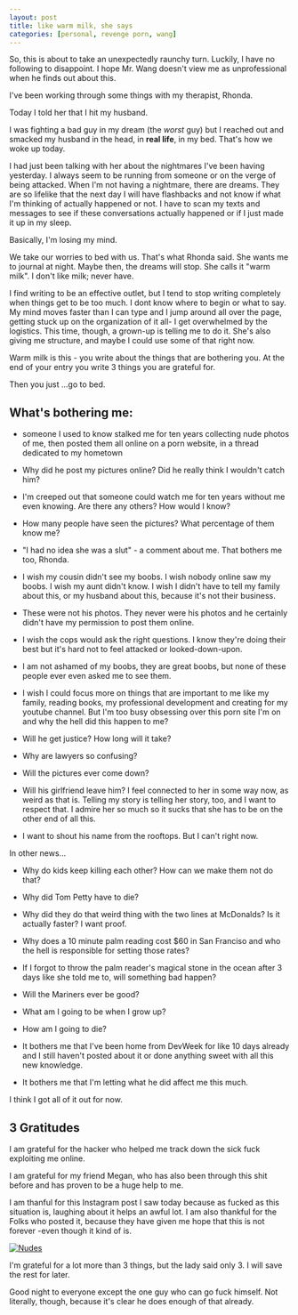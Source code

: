 ```yaml
---
layout: post
title: like warm milk, she says
categories: [personal, revenge porn, wang]
---
```


So, this is about to take an unexpectedly raunchy turn. Luckily, I have no following to disappoint. I hope Mr. Wang doesn't view me as unprofessional when he finds out about this. 

I've been working through some things with my therapist, Rhonda. 

Today I told her that I hit my husband. 

I was fighting a bad guy in my dream (the *worst* guy) but I reached out and smacked my husband in the head, in **real life**, in my bed. That's how we woke up today. 

I had just been talking with her about the nightmares I've been having yesterday. I always seem to be running from someone or on the verge of being attacked. When I'm not having a nightmare, there are dreams. They are so lifelike that the next day I will have flashbacks and not know if what I'm thinking of actually happened or not. I have to scan my texts and messages to see if these conversations actually happened or if I just made it up in my sleep.

Basically, I'm losing my mind. 

We take our worries to bed with us. That's what Rhonda said. She wants me to journal at night. Maybe then, the dreams will stop. She calls it "warm milk". I don't like milk; never have. 

I find writing to be an effective outlet, but I tend to stop writing completely when things get to be too much. I dont know where to begin or what to say. My mind moves faster than I can type and I jump around all over the page, getting stuck up on the organization of it all- I get overwhelmed by the logistics. This time, though, a grown-up is telling me to do it. She's also giving me structure, and maybe I could use some of that right now. 

Warm milk is this - you write about the things that are bothering you. At the end of your entry you write 3 things you are grateful for. 

Then you just ...go to bed. 

## What's bothering me:

- someone I used to know stalked me for ten years collecting nude photos of me, then posted them all online on a porn website, in a thread dedicated to my hometown 

- Why did he post my pictures online? Did he really think I wouldn't catch him? 

- I'm creeped out that someone could watch me for ten years without me even knowing. Are there any others? How would I know?

- How many people have seen the pictures? What percentage of them know me?

- "I had no idea she was a slut" - a comment about me. That bothers me too, Rhonda. 

- I wish my cousin didn't see my boobs. I wish nobody online saw my boobs. I wish my aunt didn't know. I wish I didn't have to tell my family about this, or my husband about this, because it's not their business. 

- These were not his photos. They never were his photos and he certainly didn't have my permission to post them online. 

- I wish the cops would ask the right questions. I know they're doing their best but it's hard not to feel attacked or looked-down-upon. 

- I am not ashamed of my boobs, they are great boobs, but none of these people ever even asked me to see them. 

- I wish I could focus more on things that are important to me like my family, reading books, my professional development and creating for my youtube channel. But I'm too busy obsessing over this porn site I'm on and why the hell did this happen to me?

- Will he get justice? How long will it take?

- Why are lawyers so confusing? 

- Will the pictures ever come down?

- Will his girlfriend leave him? I feel connected to her in some way now, as weird as that is. Telling my story is telling her story, too, and I want to respect that. I admire her so much so it sucks that she has to be on the other end of all this. 

- I want to shout his name from the rooftops. But I can't right now.
 
In other news...  

- Why do kids keep killing each other? How can we make them not do that?

- Why did Tom Petty have to die?  

- Why did they do that weird thing with the two lines at McDonalds? Is it actually faster? I want proof. 

- Why does a 10 minute palm reading cost $60 in San Franciso and who the hell is responsible for setting those rates?

- If I forgot to throw the palm reader's magical stone in the ocean after 3 days like she told me to, will something bad happen?

- Will the Mariners ever be good?

- What am I going to be when I grow up? 

- How am I going to die? 

- It bothers me that I've been home from DevWeek for like 10 days already and I still haven't posted about it or done anything sweet with all this new knowledge. 
- It bothers me that I'm letting what he did affect me this much. 

I think I got all of it out for now. 


## 3 Gratitudes

I am grateful for the hacker who helped me track down the sick fuck exploiting me online. 

I am grateful for my friend Megan, who has also been through this shit before and has proven to be a huge help to me. 

I am thanful for this Instagram post I saw today because as fucked as this situation is, laughing about it helps an awful lot. I am also thankful for the Folks who posted it, because they have given me hope that this is not forever -even though it kind of is. 

[![Nudes](https://github.com/kdawgy/kdawgy.github.io/blob/master/_posts/assets/noodz.jpeg?raw=true)](https://www.instagram.com/p/BfG1xbFj1AM/?taken-by=thebadass_army)



I'm grateful for a lot more than 3 things, but the lady said only 3. I will save the rest for later. 

Good night to everyone except the one guy who can go fuck himself. Not literally, though, because it's clear he does enough of that already. 



